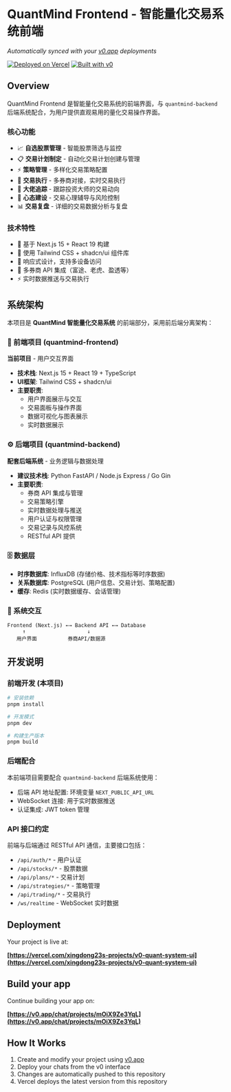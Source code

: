 # QuantMind Frontend - 智能量化交易系统前端

*Automatically synced with your [v0.app](https://v0.app) deployments*

[![Deployed on Vercel](https://img.shields.io/badge/Deployed%20on-Vercel-black?style=for-the-badge&logo=vercel)](https://vercel.com/xingdong23s-projects/v0-quant-system-ui)
[![Built with v0](https://img.shields.io/badge/Built%20with-v0.app-black?style=for-the-badge)](https://v0.app/chat/projects/mOiX9Ze3YqL)

## Overview

QuantMind Frontend 是智能量化交易系统的前端界面，与 `quantmind-backend` 后端系统配合，为用户提供直观易用的量化交易操作界面。

### 核心功能

- 📈 **自选股票管理** - 智能股票筛选与监控
- 📋 **交易计划制定** - 自动化交易计划创建与管理  
- ⚡ **策略管理** - 多样化交易策略配置
- 🔄 **交易执行** - 多券商对接，实时交易执行
- 🎯 **大佬追踪** - 跟踪投资大师的交易动向
- 🧠 **心态建设** - 交易心理辅导与风险控制
- 📊 **交易复盘** - 详细的交易数据分析与复盘

### 技术特性

- 🚀 基于 Next.js 15 + React 19 构建
- 🎨 使用 Tailwind CSS + shadcn/ui 组件库
- 📱 响应式设计，支持多设备访问
- 🔌 多券商 API 集成（富途、老虎、盈透等）
- ⚡ 实时数据推送与交易执行

## 系统架构

本项目是 **QuantMind 智能量化交易系统** 的前端部分，采用前后端分离架构：

### 📱 前端项目 (quantmind-frontend)
**当前项目** - 用户交互界面
- **技术栈**: Next.js 15 + React 19 + TypeScript
- **UI框架**: Tailwind CSS + shadcn/ui 
- **主要职责**: 
  - 用户界面展示与交互
  - 交易面板与操作界面
  - 数据可视化与图表展示
  - 实时数据展示

### ⚙️ 后端项目 (quantmind-backend)
**配套后端系统** - 业务逻辑与数据处理
- **建议技术栈**: Python FastAPI / Node.js Express / Go Gin
- **主要职责**: 
  - 券商 API 集成与管理
  - 交易策略引擎
  - 实时数据处理与推送
  - 用户认证与权限管理
  - 交易记录与风控系统
  - RESTful API 提供

### 🗄️ 数据层
- **时序数据库**: InfluxDB (存储价格、技术指标等时序数据)
- **关系数据库**: PostgreSQL (用户信息、交易计划、策略配置)
- **缓存**: Redis (实时数据缓存、会话管理)

### 🔄 系统交互
```
Frontend (Next.js) ←→ Backend API ←→ Database
     ↑                    ↓
   用户界面          券商API/数据源
```

## 开发说明

### 前端开发 (本项目)
```bash
# 安装依赖
pnpm install

# 开发模式
pnpm dev

# 构建生产版本
pnpm build
```

### 后端配合
本前端项目需要配合 `quantmind-backend` 后端系统使用：
- 后端 API 地址配置: 环境变量 `NEXT_PUBLIC_API_URL`
- WebSocket 连接: 用于实时数据推送
- 认证集成: JWT token 管理

### API 接口约定
前端与后端通过 RESTful API 通信，主要接口包括：
- `/api/auth/*` - 用户认证
- `/api/stocks/*` - 股票数据
- `/api/plans/*` - 交易计划
- `/api/strategies/*` - 策略管理
- `/api/trading/*` - 交易执行
- `/ws/realtime` - WebSocket 实时数据

## Deployment

Your project is live at:

**[https://vercel.com/xingdong23s-projects/v0-quant-system-ui](https://vercel.com/xingdong23s-projects/v0-quant-system-ui)**

## Build your app

Continue building your app on:

**[https://v0.app/chat/projects/mOiX9Ze3YqL](https://v0.app/chat/projects/mOiX9Ze3YqL)**

## How It Works

1. Create and modify your project using [v0.app](https://v0.app)
2. Deploy your chats from the v0 interface
3. Changes are automatically pushed to this repository
4. Vercel deploys the latest version from this repository